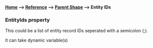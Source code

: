 __[Home](/) --> [Reference](/ref) -->  [Parent Shape](javascript:history.back()) --> Entity IDs__

### EntityIds property 

This could be a list of entity record IDs seperated with a semicolon (;).

It can take dynamic variable(s)
